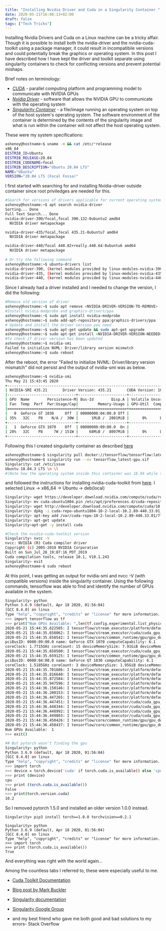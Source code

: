 ```yaml
---
title: "Installing Nvidia Driver and Cuda in a Singularity Container "
date: 2020-05-21T16:08:13+02:00
draft: false
tags: ["Tech Tricks"]
---
```


Installing Nvidia Drivers and Cuda on a Linux machine can be a tricky affair. Though it is possible to install both the nvidia-driver and the nvidia-cuda-toolkit using a package manager, it could result in incompatibile versions and could potentially break the graphics or operating system. In this post I have described how I have kept the driver and toolkit separate using singularity containers to check for conflicting versions and prevent potential mishaps. 

Brief notes on terminology: 

* [*CUDA*](https://docs.nvidia.com/cuda/cuda-installation-guide-linux/index.html#introduction) - parallel computing platform and programming model to communicate with NVIDIA GPUs
* [*Nvidia Driver*](https://www.geforce.com/drivers) - software that allows the NVIDIA GPU to communicate with the operating system 
* [*Singularity Container*](https://sylabs.io/guides/3.0/user-guide/build_a_container.html) - a file/image running an operating system on top of the host system's operating system. The software environment of the container is determined by the contents of the singularity image and what is run within the container will not affect the host operating system. 

These were my system specifications:

```bash 
ashenoy@hostname~$ uname -m && cat /etc/*release
x86_64
DISTRIB_ID=Ubuntu
DISTRIB_RELEASE=20.04
DISTRIB_CODENAME=focal
DISTRIB_DESCRIPTION="Ubuntu 20.04 LTS"
NAME="Ubuntu"
VERSION="20.04 LTS (Focal Fossa)"
```

I first started with searching for and installing Nvidia-driver outside container since root priviledges are needed for this. 

```bash
#Search for versions of drivers applicable for current operating system
ashenoy@hostname:~$ apt search nvidia-driver
Sorting... Done
Full Text Search... Done
nvidia-driver-390/focal,focal 390.132-0ubuntu2 amd64
  NVIDIA driver metapackage

nvidia-driver-435/focal,focal 435.21-0ubuntu7 amd64
  NVIDIA driver metapackage

nvidia-driver-440/focal 440.82+really.440.64-0ubuntu6 amd64
  NVIDIA driver metapackage
  
# Or try the following command
ashenoy@hostname:~$ ubuntu-drivers list
nvidia-driver-390, (kernel modules provided by linux-modules-nvidia-390-generic-hwe-20.04)
nvidia-driver-435, (kernel modules provided by linux-modules-nvidia-435-generic-hwe-20.04)
nvidia-driver-440, (kernel modules provided by linux-modules-nvidia-440-generic-hwe-20.04)
```

Since I already had a driver installed and I needed to change the version, I did the following: 

```bash 
#Remove old version of driver
ashenoy@hostname:~$ sudo apt remove <NVIDIA-DRIVER-VERSION-TO-REMOVE>
#Install nvidia-modprobe and graphics-drivers/ppa
ashenoy@hostname:~$ sudo apt install nvidia-modprobe
ashenoy@hostname:~$ sudo add-apt-repository ppa:graphics-drivers/ppa
# Update and install the driver version you need
ashenoy@hostname:~$ sudo apt-get update && sudo apt-get upgrade
ashenoy@hostname:~$ sudo apt-get install <NVIDIA-DRIVER-VERSION-NEEDED>
#To check if driver version has been updated
ashenoy@hostname:~$ nvidia-smi
Failed to initialize NVML: Driver/library version mismatch
ashenoy@hostname:~$ sudo reboot
```
After the reboot, the error "Failed to initialize NVML: Driver/library version mismatch" did not persist and the output of nvidia-smi was as below. 


```bash
ashenoy@hostname:~$ nvidia-smi
Thu May 21 15:43:45 2020
+-----------------------------------------------------------------------------+
| NVIDIA-SMI 435.21       Driver Version: 435.21       CUDA Version: 10.1     |
|-------------------------------+----------------------+----------------------+
| GPU  Name        Persistence-M| Bus-Id        Disp.A | Volatile Uncorr. ECC |
| Fan  Temp  Perf  Pwr:Usage/Cap|         Memory-Usage | GPU-Util  Compute M. |
|===============================+======================+======================|
|   0  GeForce GT 1030     Off  | 00000000:04:00.0 Off |                  N/A |
| 35%   32C    P8    N/A /  30W |      1MiB /  2001MiB |      0%      Default |
+-------------------------------+----------------------+----------------------+
|   1  GeForce GTX 1070    Off  | 00000000:09:00.0  On |                  N/A |
| 28%   32C    P8     7W / 151W |     68MiB /  8097MiB |      0%      Default |
+-------------------------------+----------------------+----------------------+
```
Following this I created singularity container as described [here](https://sylabs.io/guides/3.5/user-guide/gpu.html)

```bash
ashenoy@hostname~$ singularity pull docker://tensorflow/tensorflow:latest-gpu
ashenoy@hostname~$ singularity run --nv tensorflow_latest-gpu.sif
Singularity> cat /etc/issue
Ubuntu 18.04.3 LTS \n \l
#(Note how the operating system inside this container was 18.04 while the host operating system shown at the beginning of this article was 20.4)
```
and followed the instructions for installing nvidia-cuda-toolkit from [here](https://developer.nvidia.com/cuda-downloads). I selected Linux -> x86_64 -> Ubuntu -> deb(local)

```bash
Singularity> wget https://developer.download.nvidia.com/compute/cuda/repos/ubuntu1804/x86_64/cuda-ubuntu1804.pin
Singularity> mv cuda-ubuntu1804.pin /etc/apt/preferences.d/cuda-repository-pin-600
Singularity> wget http://developer.download.nvidia.com/compute/cuda/10.2/Prod/local_installers/cuda-repo-ubuntu1804-10-2-local-10.2.89-440.33.01_1.0-1_amd64.deb
Singularity> dpkg -i cuda-repo-ubuntu1804-10-2-local-10.2.89-440.33.01_1.0-1_amd64.deb
Singularity> apt-key add /var/cuda-repo-10-2-local-10.2.89-440.33.01/7fa2af80.pub
Singularity> apt-get update
Singularity>apt-get -y install cuda

#Check the nvidia-cuda-toolkit version 
Singularity> nvcc -V
nvcc: NVIDIA (R) Cuda compiler driver
Copyright (c) 2005-2019 NVIDIA Corporation
Built on Sun_Jul_28_19:07:16_PDT_2019
Cuda compilation tools, release 10.1, V10.1.243
Singularity> exit
ashenoy@hostname~$ sudo reboot
```
At this point, I was getting an output for nvidia-smi and nvcc -V (with compatible versions) inside the singularity container. Using the following commands, tensorflow was able to find and identify the number of GPUs available in the system. 

```bash
Singularity> python
Python 3.6.9 (default, Apr 18 2020, 01:56:04)
[GCC 8.4.0] on linux
Type "help", "copyright", "credits" or "license" for more information.
>>> import tensorflow as tf
>>> print("Num GPUs Available: ",len(tf.config.experimental.list_physical_devices('GPU')))
2020-05-21 15:44:35.622505: I tensorflow/stream_executor/platform/default/dso_loader.cc:44] Successfully opened dynamic library libcuda.so.1
2020-05-21 15:44:35.658062: I tensorflow/stream_executor/cuda/cuda_gpu_executor.cc:981] successful NUMA node read from SysFS had negative value (-1), but there must be at least one NUMA node, so returning NUMA node zero
2020-05-21 15:44:35.658542: I tensorflow/core/common_runtime/gpu/gpu_device.cc:1561] Found device 0 with properties:
pciBusID: 0000:09:00.0 name: GeForce GTX 1070 computeCapability: 6.1
coreClock: 1.7715GHz coreCount: 15 deviceMemorySize: 7.91GiB deviceMemoryBandwidth: 238.66GiB/s
2020-05-21 15:44:35.658580: I tensorflow/stream_executor/cuda/cuda_gpu_executor.cc:981] successful NUMA node read from SysFS had negative value (-1), but there must be at least one NUMA node, so returning NUMA node zero
2020-05-21 15:44:35.659125: I tensorflow/core/common_runtime/gpu/gpu_device.cc:1561] Found device 1 with properties:
pciBusID: 0000:04:00.0 name: GeForce GT 1030 computeCapability: 6.1
coreClock: 1.5185GHz coreCount: 3 deviceMemorySize: 1.95GiB deviceMemoryBandwidth: 44.76GiB/s
2020-05-21 15:44:35.701686: I tensorflow/stream_executor/platform/default/dso_loader.cc:44] Successfully opened dynamic library libcudart.so.10.1
2020-05-21 15:44:35.816640: I tensorflow/stream_executor/platform/default/dso_loader.cc:44] Successfully opened dynamic library libcublas.so.10
2020-05-21 15:44:35.872584: I tensorflow/stream_executor/platform/default/dso_loader.cc:44] Successfully opened dynamic library libcufft.so.10
2020-05-21 15:44:35.947596: I tensorflow/stream_executor/platform/default/dso_loader.cc:44] Successfully opened dynamic library libcurand.so.10
2020-05-21 15:44:36.150146: I tensorflow/stream_executor/platform/default/dso_loader.cc:44] Successfully opened dynamic library libcusolver.so.10
2020-05-21 15:44:36.200153: I tensorflow/stream_executor/platform/default/dso_loader.cc:44] Successfully opened dynamic library libcusparse.so.10
2020-05-21 15:44:36.447265: I tensorflow/stream_executor/platform/default/dso_loader.cc:44] Successfully opened dynamic library libcudnn.so.7
2020-05-21 15:44:36.447451: I tensorflow/stream_executor/cuda/cuda_gpu_executor.cc:981] successful NUMA node read from SysFS had negative value (-1), but there must be at least one NUMA node, so returning NUMA node zero
2020-05-21 15:44:36.448344: I tensorflow/stream_executor/cuda/cuda_gpu_executor.cc:981] successful NUMA node read from SysFS had negative value (-1), but there must be at least one NUMA node, so returning NUMA node zero
2020-05-21 15:44:36.448992: I tensorflow/stream_executor/cuda/cuda_gpu_executor.cc:981] successful NUMA node read from SysFS had negative value (-1), but there must be at least one NUMA node, so returning NUMA node zero
2020-05-21 15:44:36.449803: I tensorflow/stream_executor/cuda/cuda_gpu_executor.cc:981] successful NUMA node read from SysFS had negative value (-1), but there must be at least one NUMA node, so returning NUMA node zero
2020-05-21 15:44:36.450426: I tensorflow/core/common_runtime/gpu/gpu_device.cc:1688] Ignoring visible gpu device (device: 1, name: GeForce GT 1030, pci bus id: 0000:04:00.0, compute capability: 6.1) with core count: 3. The minimum required count is 8. You can adjust this requirement with the env var TF_MIN_GPU_MULTIPROCESSOR_COUNT.
2020-05-21 15:44:36.450437: I tensorflow/core/common_runtime/gpu/gpu_device.cc:1703] Adding visible gpu devices: 0
Num GPUs Available:  1
>>> exit()

## But pytorch wasn't finding the gpu
Singularity> python
Python 3.6.9 (default, Apr 18 2020, 01:56:04)
[GCC 8.4.0] on linux
Type "help", "copyright", "credits" or "license" for more information.
>>> import torch
>>> device = torch.device('cuda' if torch.cuda.is_available() else 'cpu')
>>> print (device)
cpu
>>> print (torch.cuda.is_available())
False
>>> print(torch.version.cuda)
10.2
```

So I removed pytorch  1.5.0 and installed an older version 1.0.0 instead. 

```
Singularity> pip3 install torch==1.0.0 torchvision==0.2.1

Singularity> python
Python 3.6.9 (default, Apr 18 2020, 01:56:04)
[GCC 8.4.0] on linux
Type "help", "copyright", "credits" or "license" for more information.
>>> import torch
>>> print (torch.cuda.is_available())
True
```

And everything was right with the world again...


Among the countless tabs I referred to, these were especially useful to me. 

* [Cuda Toolkit Documentation](https://docs.nvidia.com/cuda/cuda-installation-guide-linux/index.html#introduction)

* [Blog post by Mark Buckler](http://www.markbuckler.com/post/install-cuda/)

* [Singularity documentation](https://sylabs.io/guides/3.5/user-guide/gpu.html)

* [Singularity Google Group](https://groups.google.com/a/lbl.gov/forum/#!msg/singularity/CezfXNjLGe0/OayDEcSUBQAJ)

* and my best friend who gave me both good and bad solutions to my errors- Stack Overflow